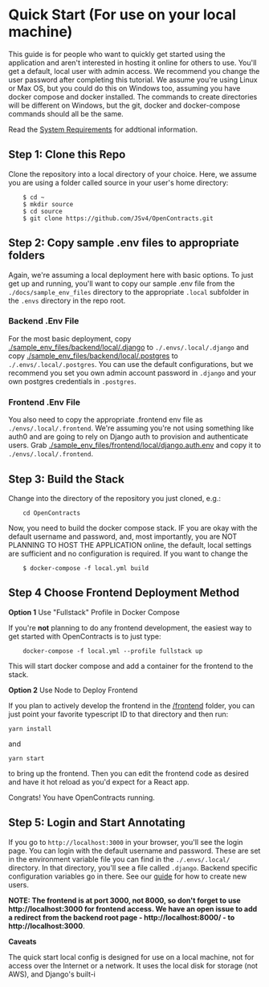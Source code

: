 # Quick Start (For use on your local machine)

This guide is for people who want to quickly get started using the application and aren't interested in hosting
it online for others to use. You'll get a default, local user with admin access. We recommend you change
the user password after completing this tutorial. We assume you're using Linux or Max OS, but you could
do this on Windows too, assuming you have docker compose and docker installed. The commands to create
directories will be different on Windows, but the git, docker and docker-compose commands should all be the
same.

Read the [System Requirements](./requirements.md) for addtional information.

## **Step 1**: Clone this Repo

Clone the repository into a local directory of your choice. Here, we assume you are using a folder
called source in your user's home directory:

```
    $ cd ~
    $ mkdir source
    $ cd source
    $ git clone https://github.com/JSv4/OpenContracts.git
```

## **Step 2**: Copy sample .env files to appropriate folders

Again, we're assuming a local deployment here with basic options. To just get up
and running, you'll want to copy our sample .env file from the `./docs/sample_env_files` directory to the
appropriate `.local` subfolder in the `.envs` directory in the repo root.

### Backend .Env File

For the most basic deployment, copy [./sample_env_files/backend/local/.django](https://github.com/JSv4/OpenContracts/blob/main/docs/sample_env_files/backend/local/.django)
to `./.envs/.local/.django` and copy [./sample_env_files/backend/local/.postgres](https://github.com/JSv4/OpenContracts/blob/main/docs/sample_env_files/backend/local/.postgres)
to `./.envs/.local/.postgres`. You can use the default configurations, but we recommend you set you own admin account
password in `.django` and your own postgres credentials in `.postgres`.

### Frontend .Env File

You also need to copy the appropriate .frontend env file as `./envs/.local/.frontend`. We're assuming you're
not using something like auth0 and are going to rely on Django auth to provision and authenticate users. Grab
[./sample_env_files/frontend/local/django.auth.env](./sample_env_files/frontend/local/django.auth.env) and copy it to
`./envs/.local/.frontend`.

## **Step 3**: Build the Stack

Change into the directory of the repository you just cloned, e.g.:

```
    cd OpenContracts
```

Now, you need to build the docker compose stack. IF you are okay with the default username and password, and, most
importantly, you are NOT PLANNING TO HOST THE APPLICATION online, the default, local settings are sufficient
and no configuration is required. If you want to change the

```
    $ docker-compose -f local.yml build
```

## **Step 4** Choose Frontend Deployment Method

__Option 1__ Use "Fullstack" Profile in Docker Compose

If you're **not** planning to do any frontend development, the easiest way to get started with OpenContracts is to
just type:

```commandline
    docker-compose -f local.yml --profile fullstack up
```

This will start docker compose and add a container for the frontend to the stack.

__Option 2__ Use Node to Deploy Frontend

If you plan to actively develop the frontend in the
[/frontend](https://github.com/JSv4/OpenContracts/tree/main/frontend) folder, you can just point your favorite
typescript ID to that directory and then run:

```commandline
yarn install
```

and

```commandline
yarn start
```

to bring up the frontend. Then you can edit the frontend code as desired and have it hot reload as you'd expect for a
React app.

Congrats! You have OpenContracts running.

## **Step 5**: Login and Start Annotating

If you go to `http://localhost:3000` in your browser, you'll see the login page. You can login with the default username
and password. These are set in the environment variable file you can find in the `./.envs/.local/` directory. In that
directory, you'll see a file called `.django`. Backend specific configuration variables go in there. See our
[guide](./configuration/add-users.md) for how to create new users.

**NOTE: The frontend is at port 3000, not 8000, so don't forget to use http://localhost:3000 for frontend access. We
have an open issue to add a redirect from the backend root page - http://localhost:8000/ - to http://localhost:3000**.

**Caveats**

The quick start local config is designed for use on a local machine, not for access over the Internet or a network.
It uses the local disk for storage (not AWS), and Django's built-i
